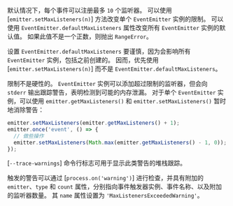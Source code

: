<!-- YAML
added: v0.11.2
-->

默认情况下，每个事件可以注册最多 `10` 个监听器。
可以使用 [`emitter.setMaxListeners(n)`] 方法改变单个 `EventEmitter` 实例的限制。
可以使用 `EventEmitter.defaultMaxListeners` 属性改变所有 `EventEmitter` 实例的默认值。
如果此值不是一个正数，则抛出 `RangeError`。

设置 `EventEmitter.defaultMaxListeners` 要谨慎，因为会影响所有 `EventEmitter` 实例，包括之前创建的。
因而，优先使用 [`emitter.setMaxListeners(n)`] 而不是 `EventEmitter.defaultMaxListeners`。

限制不是硬性的。
`EventEmitter` 实例可以添加超过限制的监听器，但会向 `stderr` 输出跟踪警告，表明检测到可能的内存泄漏。
对于单个 `EventEmitter` 实例，可以使用 `emitter.getMaxListeners()` 和 `emitter.setMaxListeners()` 暂时地消除警告：


```js
emitter.setMaxListeners(emitter.getMaxListeners() + 1);
emitter.once('event', () => {
  // 做些操作
  emitter.setMaxListeners(Math.max(emitter.getMaxListeners() - 1, 0));
});
```

[`--trace-warnings`] 命令行标志可用于显示此类警告的堆栈跟踪。

触发的警告可以通过 [`process.on('warning')`] 进行检查，并具有附加的 `emitter`、`type` 和 `count` 属性，分别指向事件触发器实例、事件名称、以及附加的监听器数量。 
其 `name` 属性设置为 `'MaxListenersExceededWarning'`。

